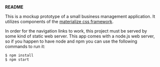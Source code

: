 **README**

This is a mockup prototype of a small business management application.  It utilizes components of the [materialize css framework](http://materializecss.com/).

In order for the navigation links to work, this project must be served by some kind of static web server.  This app comes with a node.js web server, so if you happen to have node and npm you can use the following commands to run it:

``` shell
$ npm install
$ npm start
```

